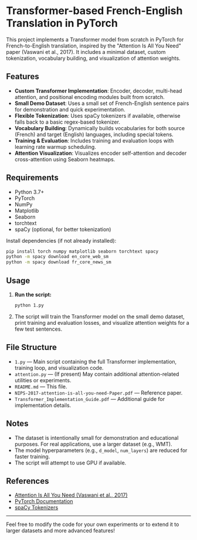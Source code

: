 # Transformer-based French-English Translation in PyTorch

This project implements a Transformer model from scratch in PyTorch for French-to-English translation, inspired by the "Attention Is All You Need" paper (Vaswani et al., 2017). It includes a minimal dataset, custom tokenization, vocabulary building, and visualization of attention weights.

## Features
- **Custom Transformer Implementation**: Encoder, decoder, multi-head attention, and positional encoding modules built from scratch.
- **Small Demo Dataset**: Uses a small set of French-English sentence pairs for demonstration and quick experimentation.
- **Flexible Tokenization**: Uses spaCy tokenizers if available, otherwise falls back to a basic regex-based tokenizer.
- **Vocabulary Building**: Dynamically builds vocabularies for both source (French) and target (English) languages, including special tokens.
- **Training & Evaluation**: Includes training and evaluation loops with learning rate warmup scheduling.
- **Attention Visualization**: Visualizes encoder self-attention and decoder cross-attention using Seaborn heatmaps.

## Requirements
- Python 3.7+
- PyTorch
- NumPy
- Matplotlib
- Seaborn
- torchtext
- spaCy (optional, for better tokenization)

Install dependencies (if not already installed):
```bash
pip install torch numpy matplotlib seaborn torchtext spacy
python -m spacy download en_core_web_sm
python -m spacy download fr_core_news_sm
```

## Usage
1. **Run the script:**
   ```bash
   python 1.py
   ```
2. The script will train the Transformer model on the small demo dataset, print training and evaluation losses, and visualize attention weights for a few test sentences.

## File Structure
- `1.py` — Main script containing the full Transformer implementation, training loop, and visualization code.
- `attention.py` — (If present) May contain additional attention-related utilities or experiments.
- `README.md` — This file.
- `NIPS-2017-attention-is-all-you-need-Paper.pdf` — Reference paper.
- `Transformer_Implementation_Guide.pdf` — Additional guide for implementation details.

## Notes
- The dataset is intentionally small for demonstration and educational purposes. For real applications, use a larger dataset (e.g., WMT).
- The model hyperparameters (e.g., `d_model`, `num_layers`) are reduced for faster training.
- The script will attempt to use GPU if available.

## References
- [Attention Is All You Need (Vaswani et al., 2017)](https://arxiv.org/abs/1706.03762)
- [PyTorch Documentation](https://pytorch.org/docs/stable/index.html)
- [spaCy Tokenizers](https://spacy.io/)

---

Feel free to modify the code for your own experiments or to extend it to larger datasets and more advanced features!
